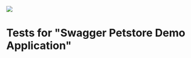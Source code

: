 
![](https://https://github.com/vitaliiSmokov/microservices-demo-test/workflows/.github/workflows/gradle.yml/badge.svg)

# Tests for "Swagger Petstore Demo Application"
